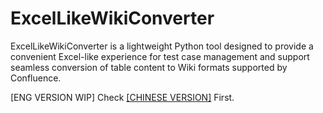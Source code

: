 # ExcelLikeWikiConverter
 ExcelLikeWikiConverter is a lightweight Python tool designed to provide a convenient Excel-like experience for test case management and support seamless conversion of table content to Wiki formats supported by Confluence. 

\[ENG VERSION WIP\] Check [\[CHINESE VERSION\]](https://github.com/jackyliu16/ExcelLikeWikiConverter/blob/main/README.CN.md) First.
